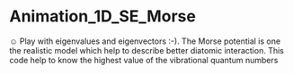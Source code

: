 # Animation_1D_SE_Morse
:relaxed: Play with eigenvalues and eigenvectors :-). The Morse potential is one the realistic model which help to describe better diatomic interaction. This code help to know the highest value of the vibrational quantum numbers
